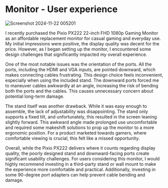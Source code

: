 # Monitor - User experience 
![Screenshot 2024-11-22 005201](https://github.com/user-attachments/assets/c957f800-a48d-47ab-810e-a9560c8bc281)

I recently purchased the Pixio PX222 22-inch FHD 1080p Gaming Monitor as an affordable replacement monitor for casual gaming and everyday use. My initial impressions were positive, the display quality was decent for the price. However, as I began setting up the monitor, I encountered some design challenges that significantly impacted my overall experience.

One of the most notable issues was the orientation of the ports. All the ports, including the HDMI and VGA inputs, are pointed downward, which makes connecting cables frustrating. This design choice feels inconvenient, especially when using the included stand. The downward ports forced me to maneuver cables awkwardly at an angle, increasing the risk of bending both the ports and the cables. This causes unnecessary concern about potential long-term damage.

The stand itself was another drawback. While it was easy enough to assemble, the lack of adjustability was disappointing. The stand only supports a fixed tilt, and unfortunately, this resulted in the screen leaning slightly forward. This awkward angle made prolonged use uncomfortable and required some makeshift solutions to prop up the monitor to a more ergonomic position. For a product marketed towards gamers, where comfortable viewing is crucial, this felt like a missed opportunity.

Overall, while the Pixio PX222 delivers where it counts regarding display quality, the poorly designed stand and downward-facing ports create significant usability challenges. For users considering this monitor, I would highly recommend investing in a third-party stand or wall mount to make the experience more comfortable and practical. Additionally, investing in some 90-degree port adapters can help prevent cable bending and damage. 
